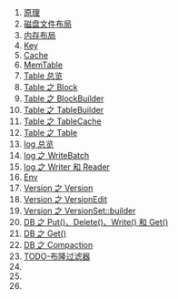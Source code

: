 1. [原理](./原理.md)
1. [磁盘文件布局](./磁盘文件布局.md)
1. [内存布局](./内存布局.md)
1. [Key](./key.md)
1. [Cache](./cache.md)
1. [MemTable](./memtable.md)
1. [Table 总览](./table-arch.md)
1. [Table 之 Block](./table-block.md)
1. [Table 之 BlockBuilder](./table-block-builder.md)
1. [Table 之 TableBuilder](./table-builder.md)
1. [Table 之 TableCache](./table-cache.md)
1. [Table 之 Table](./table.md)
1. [log 总览](./log.md)
1. [log 之 WriteBatch](./log-write-batch.md)
1. [log 之 Writer 和 Reader](./log-writer-reader.md)
1. [Env](./env.md)
1. [Version 之 Version](./version.md)
1. [Version 之 VersionEdit](./verionedit.md)
1. [Version 之 VersionSet::builder](./versionset-builder.md)
1. [DB 之 Put()、Delete()、Write() 和 Get()](./db-put-delete-write-get.md)
1. [DB 之 Get()](./db-get.md)
1. [DB 之 Compaction](./db-compaction.md)
1. [TODO-布隆过滤器](./.md)
1. [](./.md)
1. [](./.md)
1. [](./.md)